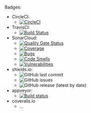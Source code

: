 Badges:

* CircleCI:
    * [![CircleCI](https://circleci.com/gh/Hofls/devops.svg?style=shield)](https://app.circleci.com/pipelines/github/Hofls/devops)
* TravisCI:
    * [![Build Status](https://travis-ci.org/Hofls/devops.svg?branch=master)](https://travis-ci.org/Hofls/devops)
* SonarCloud: 
    * [![Quality Gate Status](https://sonarcloud.io/api/project_badges/measure?project=Hofls_devops&metric=alert_status)](https://sonarcloud.io/dashboard?id=Hofls_devops)
    * [![Coverage](https://sonarcloud.io/api/project_badges/measure?project=Hofls_devops&metric=coverage)](https://sonarcloud.io/dashboard?id=Hofls_devops)
    * [![Bugs](https://sonarcloud.io/api/project_badges/measure?project=Hofls_devops&metric=bugs)](https://sonarcloud.io/dashboard?id=Hofls_devops)
    * [![Code Smells](https://sonarcloud.io/api/project_badges/measure?project=Hofls_devops&metric=code_smells)](https://sonarcloud.io/dashboard?id=Hofls_devops)
    * [![Vulnerabilities](https://sonarcloud.io/api/project_badges/measure?project=Hofls_devops&metric=vulnerabilities)](https://sonarcloud.io/dashboard?id=Hofls_devops)
* shields.io:
    * ![GitHub last commit](https://img.shields.io/github/last-commit/hofls/devops)
    * ![GitHub issues](https://img.shields.io/github/issues/hofls/devops)
    * ![GitHub release (latest by date)](https://img.shields.io/github/v/release/hofls/devops)
* appveyor:
    * [![Build status](https://ci.appveyor.com/api/projects/status/uu5b2v80wsaxgowr?svg=true)](https://ci.appveyor.com/project/Hofls/devops)
* coveralls.io
    * ...
